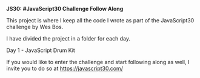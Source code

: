 <strong>JS30: #JavaScript30 Challenge Follow Along</strong>

This project is where I keep all the code I wrote as part of the JavaScript30 challenge by Wes Bos.

I have divided the project in a folder for each day.

Day 1 - JavaScript Drum Kit


If you would like to enter the challenge and start following along as well, I invite you to do so at https://javascript30.com/
